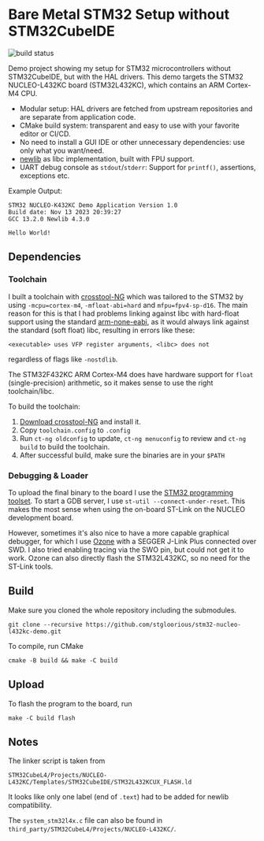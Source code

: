 # Bare Metal STM32 Setup without STM32CubeIDE
![build status](https://github.com/stgloorious/stm32-nucleo-l432kc-demo/actions/workflows/cmake-single-platform.yml/badge.svg)

Demo project showing my setup for STM32 microcontrollers without STM32CubeIDE, but with the HAL drivers.
This demo targets the STM32 NUCLEO-L432KC board (STM32L432KC), which contains an ARM Cortex-M4 CPU.

 - Modular setup: HAL drivers are fetched from upstream repositories and are separate from application code.
 - CMake build system: transparent and easy to use with your favorite editor or CI/CD.
 - No need to install a GUI IDE or other unnecessary dependencies: use only what you want/need.
 - [newlib](https://sourceware.org/newlib/) as libc implementation, built with FPU support.
 - UART debug console as `stdout`/`stderr`: Support for `printf()`, assertions, exceptions etc.

Example Output:
 ~~~
STM32 NUCLEO-K432KC Demo Application Version 1.0
Build date: Nov 13 2023 20:39:27
GCC 13.2.0 Newlib 4.3.0

Hello World!
 ~~~

## Dependencies
### Toolchain
I built a toolchain with [crosstool-NG](https://crosstool-ng.github.io/)
which was tailored to the STM32 by using `-mcpu=cortex-m4`, `-mfloat-abi=hard` and `mfpu=fpv4-sp-d16`.
The main reason for this is that I had problems linking against libc with
hard-float support using the standard
[arm-none-eabi](https://developer.arm.com/Tools%20and%20Software/GNU%20Toolchain),
as it would always link against the standard (soft float) libc, resulting
in errors like these:
~~~
<executable> uses VFP register arguments, <libc> does not
~~~
regardless of flags like `-nostdlib`.

The STM32F432KC ARM Cortex-M4 does have hardware support for `float` (single-precision)
arithmetic, so it makes sense to use the right toolchain/libc.

To build the toolchain:

1. [Download crosstool-NG](https://crosstool-ng.github.io/download/) and install it.
2. Copy `toolchain.config` to `.config`
3. Run `ct-ng oldconfig` to update, `ct-ng menuconfig` to review and `ct-ng build` to build the toolchain.
4. After successful build, make sure the binaries are in your `$PATH`

### Debugging & Loader
To upload the final binary to the board I use
the [STM32 programming toolset](https://github.com/stlink-org/stlink).
To start a GDB server, I use `st-util --connect-under-reset`.
This makes the most sense when using the on-board ST-Link on the NUCLEO development
board.

However, sometimes it's also nice to have a more capable graphical debugger, for which I use
[Ozone](https://www.segger.com/products/development-tools/ozone-j-link-debugger/)
with a SEGGER J-Link Plus connected over SWD. I also tried enabling tracing via the SWO pin, 
but could not get it to work.
Ozone can also directly flash the STM32L432KC, so no need for the ST-Link tools.

## Build
Make sure you cloned the whole repository including the submodules.
~~~
git clone --recursive https://github.com/stgloorious/stm32-nucleo-l432kc-demo.git
~~~

To compile, run CMake
~~~
cmake -B build && make -C build
~~~

## Upload

To flash the program to the board, run
~~~
make -C build flash
~~~

## Notes
The linker script is taken from
~~~
STM32CubeL4/Projects/NUCLEO-L432KC/Templates/STM32CubeIDE/STM32L432KCUX_FLASH.ld
~~~
It looks like only one label (end of `.text`) had to be added for newlib compatibility.

The `system_stm32l4x.c` file can also be found in `third_party/STM32CubeL4/Projects/NUCLEO-L432KC/`.


